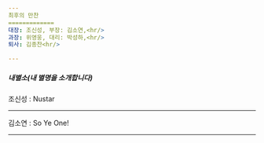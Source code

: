 ```yaml
---
최후의 만찬
=============
대장: 조신성, 부장: 김소연,<hr/>
과장: 위영웅, 대리: 박성하,<hr/>
퇴사: 김종찬<hr/>

---
```

##### 내별소(내 별명을 소개합니다)
조신성 : Nustar<hr/>
김소연 : So Ye One!<hr/>


